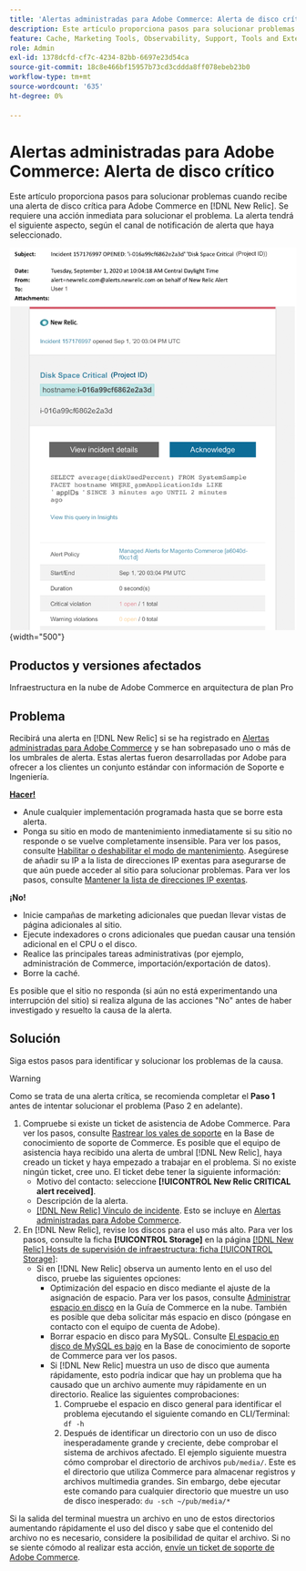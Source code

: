 ```yaml
---
title: 'Alertas administradas para Adobe Commerce: Alerta de disco crítico'
description: Este artículo proporciona pasos para solucionar problemas cuando recibe una alerta de disco crítica para Adobe Commerce en  [!DNL New Relic]. Se requiere una acción inmediata para solucionar el problema.
feature: Cache, Marketing Tools, Observability, Support, Tools and External Services
role: Admin
exl-id: 1378dcfd-cf7c-4234-82bb-6697e23d54ca
source-git-commit: 18c8e466bf15957b73cd3cddda8ff078ebeb23b0
workflow-type: tm+mt
source-wordcount: '635'
ht-degree: 0%

---
```


# Alertas administradas para Adobe Commerce: Alerta de disco crítico

Este artículo proporciona pasos para solucionar problemas cuando recibe una alerta de disco crítica para Adobe Commerce en [!DNL New Relic]. Se requiere una acción inmediata para solucionar el problema. La alerta tendrá el siguiente aspecto, según el canal de notificación de alerta que haya seleccionado.

![alerta crítica de disco](../../assets/managed-alerts/disk-critical-magento-managed.png){width="500"}

## Productos y versiones afectados

Infraestructura en la nube de Adobe Commerce en arquitectura de plan Pro

## Problema

Recibirá una alerta en [!DNL New Relic] si se ha registrado en [Alertas administradas para Adobe Commerce](managed-alerts-for-magento-commerce.md) y se han sobrepasado uno o más de los umbrales de alerta. Estas alertas fueron desarrolladas por Adobe para ofrecer a los clientes un conjunto estándar con información de Soporte e Ingeniería.

<u> **Hacer!** </u>

* Anule cualquier implementación programada hasta que se borre esta alerta.
* Ponga su sitio en modo de mantenimiento inmediatamente si su sitio no responde o se vuelve completamente insensible. Para ver los pasos, consulte [Habilitar o deshabilitar el modo de mantenimiento](https://experienceleague.adobe.com/en/docs/commerce-operations/installation-guide/tutorials/maintenance-mode). Asegúrese de añadir su IP a la lista de direcciones IP exentas para asegurarse de que aún puede acceder al sitio para solucionar problemas. Para ver los pasos, consulte [Mantener la lista de direcciones IP exentas](https://experienceleague.adobe.com/en/docs/commerce-operations/installation-guide/tutorials/maintenance-mode#maintain-the-list-of-exempt-ip-addresses).

**¡No!**

* Inicie campañas de marketing adicionales que puedan llevar vistas de página adicionales al sitio.
* Ejecute indexadores o crons adicionales que puedan causar una tensión adicional en el CPU o el disco.
* Realice las principales tareas administrativas (por ejemplo, administración de Commerce, importación/exportación de datos).
* Borre la caché.

Es posible que el sitio no responda (si aún no está experimentando una interrupción del sitio) si realiza alguna de las acciones &quot;No&quot; antes de haber investigado y resuelto la causa de la alerta.

## Solución

Siga estos pasos para identificar y solucionar los problemas de la causa.

>[!WARNING]
>
>Como se trata de una alerta crítica, se recomienda completar el **Paso 1** antes de intentar solucionar el problema (Paso 2 en adelante).

1. Compruebe si existe un ticket de asistencia de Adobe Commerce. Para ver los pasos, consulte [Rastrear los vales de soporte](https://experienceleague.adobe.com/en/docs/commerce-knowledge-base/kb/help-center-guide/magento-help-center-user-guide#track-support-case) en la Base de conocimiento de soporte de Commerce. Es posible que el equipo de asistencia haya recibido una alerta de umbral [!DNL New Relic], haya creado un ticket y haya empezado a trabajar en el problema. Si no existe ningún ticket, cree uno. El ticket debe tener la siguiente información:
   * Motivo del contacto: seleccione **[!UICONTROL New Relic CRITICAL alert received]**.
   * Descripción de la alerta.
   * [[!DNL New Relic] Vínculo de incidente](https://docs.newrelic.com/docs/alerts/incident-management/view-event-details-incidents/). Esto se incluye en [Alertas administradas para Adobe Commerce](managed-alerts-for-magento-commerce.md).
1. En [!DNL New Relic], revise los discos para el uso más alto. Para ver los pasos, consulte la ficha **[!UICONTROL Storage]** en la página [[!DNL New Relic] Hosts de supervisión de infraestructura: ficha [!UICONTROL Storage]](https://docs.newrelic.com/docs/infrastructure/infrastructure-ui-pages/infra-hosts-ui-page/#storage):
   * Si en [!DNL New Relic] observa un aumento lento en el uso del disco, pruebe las siguientes opciones:
      * Optimización del espacio en disco mediante el ajuste de la asignación de espacio. Para ver los pasos, consulte [Administrar espacio en disco](https://experienceleague.adobe.com/docs/commerce-cloud-service/user-guide/develop/storage/manage-disk-space.html) en la Guía de Commerce en la nube. También es posible que deba solicitar más espacio en disco (póngase en contacto con el equipo de cuenta de Adobe).
      * Borrar espacio en disco para MySQL. Consulte [El espacio en disco de MySQL es bajo](https://experienceleague.adobe.com/en/docs/commerce-knowledge-base/kb/troubleshooting/database/mysql-disk-space-is-low-on-magento-commerce-cloud) en la Base de conocimiento de soporte de Commerce para ver los pasos.
      * Si [!DNL New Relic] muestra un uso de disco que aumenta rápidamente, esto podría indicar que hay un problema que ha causado que un archivo aumente muy rápidamente en un directorio. Realice las siguientes comprobaciones:
         1. Compruebe el espacio en disco general para identificar el problema ejecutando el siguiente comando en CLI/Terminal: `df -h`
         1. Después de identificar un directorio con un uso de disco inesperadamente grande y creciente, debe comprobar el sistema de archivos afectado. El ejemplo siguiente muestra cómo comprobar el directorio de archivos `pub/media/`. Este es el directorio que utiliza Commerce para almacenar registros y archivos multimedia grandes. Sin embargo, debe ejecutar este comando para cualquier directorio que muestre un uso de disco inesperado: `du -sch ~/pub/media/*`

Si la salida del terminal muestra un archivo en uno de estos directorios aumentando rápidamente el uso del disco y sabe que el contenido del archivo no es necesario, considere la posibilidad de quitar el archivo. Si no se siente cómodo al realizar esta acción, [envíe un ticket de soporte de Adobe Commerce](https://experienceleague.adobe.com/en/docs/commerce-knowledge-base/kb/help-center-guide/magento-help-center-user-guide#support-case).
